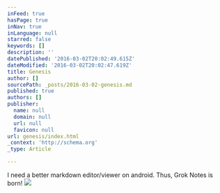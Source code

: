 ```yaml
---
inFeed: true
hasPage: true
inNav: true
inLanguage: null
starred: false
keywords: []
description: ''
datePublished: '2016-03-02T20:02:49.615Z'
dateModified: '2016-03-02T20:02:47.619Z'
title: Genesis
author: []
sourcePath: _posts/2016-03-02-genesis.md
published: true
authors: []
publisher:
  name: null
  domain: null
  url: null
  favicon: null
url: genesis/index.html
_context: 'http://schema.org'
_type: Article

---
```

I need a better markdown editor/viewer on android.  Thus, Grok Notes is born!
![](https://s3-us-west-2.amazonaws.com/the-grid-img/p/7b6d421f08d3ae3a160787ea051e6a0edfd913e2.png)